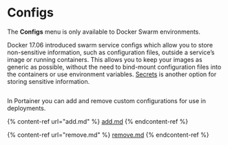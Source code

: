 # Configs


The **Configs** menu is only available to Docker Swarm environments.


Docker 17.06 introduced swarm service configs which allow you to store non-sensitive information, such as configuration files, outside a service’s image or running containers. This allows you to keep your images as generic as possible, without the need to bind-mount configuration files into the containers or use environment variables. [Secrets](../secrets/) is another option for storing sensitive information.

<figure><img src="../../../.gitbook/assets/2.15-docker_configs_config_list.png" alt=""><figcaption></figcaption></figure>

In Portainer you can add and remove custom configurations for use in deployments.

{% content-ref url="add.md" %}
[add.md](add.md)
{% endcontent-ref %}

{% content-ref url="remove.md" %}
[remove.md](remove.md)
{% endcontent-ref %}

